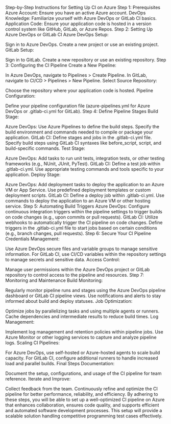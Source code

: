 Step-by-Step Instructions for Setting Up CI on Azure
Step 1: Prerequisites
Azure Account: Ensure you have an active Azure account.
DevOps Knowledge: Familiarize yourself with Azure DevOps or GitLab CI basics.
Application Code: Ensure your application code is hosted in a version control system like GitHub, GitLab, or Azure Repos.
Step 2: Setting Up Azure DevOps or GitLab CI
Azure DevOps Setup:

Sign in to Azure DevOps.
Create a new project or use an existing project.
GitLab Setup:

Sign in to GitLab.
Create a new repository or use an existing repository.
Step 3: Configuring the CI Pipeline
Create a New Pipeline:

In Azure DevOps, navigate to Pipelines > Create Pipeline.
In GitLab, navigate to CI/CD > Pipelines > New Pipeline.
Select Source Repository:

Choose the repository where your application code is hosted.
Pipeline Configuration:

Define your pipeline configuration file (azure-pipelines.yml for Azure DevOps or .gitlab-ci.yml for GitLab).
Step 4: Define Pipeline Stages
Build Stage:

Azure DevOps:
Use Azure Pipelines to define the build steps.
Specify the build environment and commands needed to compile or package your application.
GitLab CI:
Define stages and jobs in the .gitlab-ci.yml file.
Specify build steps using GitLab CI syntaxes like before_script, script, and build-specific commands.
Test Stage:

Azure DevOps:
Add tasks to run unit tests, integration tests, or other testing frameworks (e.g., NUnit, JUnit, PyTest).
GitLab CI:
Define a test job within .gitlab-ci.yml.
Use appropriate testing commands and tools specific to your application.
Deploy Stage:

Azure DevOps:
Add deployment tasks to deploy the application to an Azure VM or App Service.
Use predefined deployment templates or custom deployment scripts.
GitLab CI:
Define a deploy job within .gitlab-ci.yml.
Use commands to deploy the application to an Azure VM or other hosting service.
Step 5: Automating Build Triggers
Azure DevOps:
Configure continuous integration triggers within the pipeline settings to trigger builds on code changes (e.g., upon commits or pull requests).
GitLab CI:
Utilize webhooks to automatically trigger the CI pipeline on code changes.
Define triggers in the .gitlab-ci.yml file to start jobs based on certain conditions (e.g., branch changes, pull requests).
Step 6: Secure Your CI Pipeline
Credentials Management:

Use Azure DevOps secure files and variable groups to manage sensitive information.
For GitLab CI, use CI/CD variables within the repository settings to manage secrets and sensitive data.
Access Control:

Manage user permissions within the Azure DevOps project or GitLab repository to control access to the pipeline and resources.
Step 7: Monitoring and Maintenance
Build Monitoring:

Regularly monitor pipeline runs and stages using the Azure DevOps pipeline dashboard or GitLab CI pipeline views.
Use notifications and alerts to stay informed about build and deploy statuses.
Job Optimization:

Optimize jobs by parallelizing tasks and using multiple agents or runners.
Cache dependencies and intermediate results to reduce build times.
Log Management:

Implement log management and retention policies within pipeline jobs.
Use Azure Monitor or other logging services to capture and analyze pipeline logs.
Scaling CI Pipelines:

For Azure DevOps, use self-hosted or Azure-hosted agents to scale build capacity.
For GitLab CI, configure additional runners to handle increased load and parallel builds.
Final Steps
Documentation:

Document the setup, configurations, and usage of the CI pipeline for team reference.
Iterate and Improve:

Collect feedback from the team.
Continuously refine and optimize the CI pipeline for better performance, reliability, and efficiency.
By adhering to these steps, you will be able to set up a well-optimized CI pipeline on Azure that enhances collaboration, ensures code quality, and supports efficient and automated software development processes. This setup will provide a scalable solution handling competitive programming test cases effectively.



